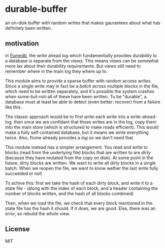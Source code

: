 # durable-buffer

an on-disk buffer with random writes that makes gaurantees about
what has definitely been written.

## motivation

in [flumedb](https://github.com/flumedb/flumedb), the write ahead
log which fundamentially provides durability to a database is
separate from the views. This means views can be somewhat more lax
about their durability requirements. But views still need to remember
where in the main log they where up to.

This module aims to provide a sparse buffer with random access writes.
Since a single write may in fact be a _batch_ across multiple blocks
in the file, which need to be written separately, and it's possible the system crashes when
some-but-not-all of these have been written. To be "durable",
a database must at least be able to detect (even better: recover)
from a failure like this.

The classic approach would be to first write each write into
a write-ahead-log, then once we are confidant that those writes
are in the log, copy them into the main store (which is structured
to make reads efficient). This would make a fully self contained
database, but it means we write everything twice.
Also, flume already provides a _log_ so we don't need that.

This module instead has a simpler arrangement. You read and write
to blocks (read from the underlying file) blocks that are written
to are _dirty_ (because they have mutated from the copy on disk).
At some point in the future, dirty blocks are written.
We want to write all dirty blocks in a single batch.
When we reopen the file, we want to know wether the last write
fully succeeded or not!

To achive this: first we take the hash of each dirty block,
and write it to a state file - (along with the index of
each block, and a header containing the number of blocks written,
and the hash of all blocks combined)

Then, when we load the file, we check that every block mentioned
in the state file has the hash it should. If it does, we are good.
Else, there was an error, so rebuild the whole view.

## License

MIT





